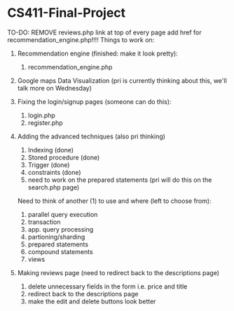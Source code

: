 # CS411-Final-Project
TO-DO: REMOVE reviews.php link at top of every page add href for recommendation_engine.php!!!!
Things to work on:
1. Recommendation engine (finished: make it look pretty):
   1. recommendation_engine.php
2. Google maps Data Visualization (pri is currently thinking about this, we'll talk more on Wednesday)
3. Fixing the login/signup pages (someone can do this):
    1. login.php
    2. register.php
4. Adding the advanced techniques (also pri thinking)
    1. Indexing (done)
    2. Stored procedure (done)
    3. Trigger (done)
    4. constraints (done)
    5. need to work on the prepared statements (pri will do this on the search.php page)
    
    Need to think of another (1) to use and where (left to choose from):
    1.    parallel query execution
    2.   transaction
    3.  app. query processing
    4.    partioning/sharding
    5.   prepared statements
    6.  compound statements
    7. views
5. Making reviews page (need to redirect back to the descriptions page)
    1. delete unnecessary fields in the form i.e. price and title
    2. redirect back to the descriptions page
    3. make the edit and delete buttons look better
